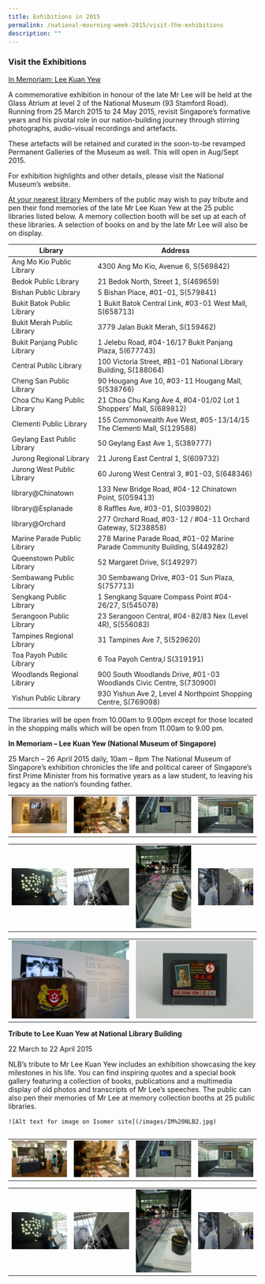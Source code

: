 ```yaml
---
title: Exhibitions in 2015
permalink: /national-mourning-week-2015/visit-the-exhibitions
description: ""
---
```

### Visit the Exhibitions

<u>In Memoriam: Lee Kuan Yew</u>

A commemorative exhibition in honour of the late Mr Lee will be held at the Glass Atrium at level 2 of the National Museum (93 Stamford Road). Running from 25 March 2015 to 24 May 2015, revisit Singapore’s formative years and his pivotal role in our nation-building journey through stirring photographs, audio-visual recordings and artefacts.

These artefacts will be retained and curated in the soon-to-be revamped Permanent Galleries of the Museum as well. This will open in Aug/Sept 2015.

For exhibition highlights and other details, please visit the National Museum’s website.

<u>At your nearest library</u>
Members of the public may wish to pay tribute and pen their fond memories of the late Mr Lee Kuan Yew at the 25 public libraries listed below. A memory collection booth will be set up at each of these libraries. A selection of books on and by the late Mr Lee will also be on display.


| **Library**      | **Address** |
| ----------- | ----------- |
| Ang Mo Kio Public Library      | 4300 Ang Mo Kio, Avenue 6, S(569842)       |
| Bedok Public Library   | 	21 Bedok North, Street 1, S(469659)        |
| Bishan Public Library      | 5 Bishan Place, #01-01, S(579841)       |
| Bukit Batok Public Library   | 1 Bukit Batok Central Link, #03-01 West Mall, S(658713)        |
| Bukit Merah Public Library      | 3779 Jalan Bukit Merah, S(159462)       |
| Bukit Panjang Public Library   | 1 Jelebu Road, #04-16/17 Bukit Panjang Plaza, S(677743)        |
| Central Public Library     | 100 Victoria Street, #B1-01 National Library Building, S(188064)       |
| Cheng San Public Library   | 90 Hougang Ave 10, #03-11 Hougang Mall, S(538766)        |
| Choa Chu Kang Public Library      | 21 Choa Chu Kang Ave 4, #04-01/02 Lot 1 Shoppers’ Mall, S(689812)       |
| Clementi Public Library   | 155 Commonwealth Ave West, #05-13/14/15 The Clementi Mall, S(129588)        |
| Geylang East Public Library      | 50 Geylang East Ave 1, S(389777)       |
| Jurong Regional Library   | 21 Jurong East Central 1, S(609732)        |
| Jurong West Public Library   | 	60 Jurong West Central 3, #01-03, S(648346)        |
| library@Chinatown      | 133 New Bridge Road, #04-12 Chinatown Point, S(059413)       |
| library@Esplanade   | 8 Raffles Ave, #03-01, S(039802)        |
| library@Orchard      | 277 Orchard Road, #03-12 / #04-11 Orchard Gateway, S(238858)       |
| Marine Parade Public Library   | 278 Marine Parade Road, #01-02 Marine Parade Community Building, S(449282)        |
| Queenstown Public Library      | 52 Margaret Drive, S(149297)       |
| Sembawang Public Library   | 30 Sembawang Drive, #03-01 Sun Plaza, S(757713)        |
| Sengkang Public Library      | 1 Sengkang Square Compass Point #04-26/27, S(545078)       |
| Serangoon Public Library   | 23 Serangoon Central, #04-82/83 Nex (Level 4R), S(556083)        |
| Tampines Regional Library   | 31 Tampines Ave 7, S(529620)        |
| Toa Payoh Public Library      | 	6 Toa Payoh Centra,l S(319191)       |
| Woodlands Regional Library   | 900 South Woodlands Drive, #01-03 Woodlands Civic Centre, S(730900)        |
| Yishun Public Library      | 930 Yishun Ave 2, Level 4 Northpoint Shopping Centre, S(769098) |


The libraries will be open from 10.00am to 9.00pm except for those located in the shopping malls which will be open from 11.00am to 9.00 
pm.

**In Memoriam – Lee Kuan Yew (National Museum of Singapore)**

25 March – 26 April 2015 daily, 10am – 8pm
The National Museum of Singapore’s exhibition chronicles the life and political career of Singapore’s first Prime Minister from his formative years as a law student, to leaving his legacy as the nation’s founding father.


<table><tr>
<td> <img src="/images/In%20memoriam1.jpg" alt="Drawing" style="width: 250px;"/> </td>
<td> <img src="/images/In%20memoriam2.jpg" alt="Drawing" style="width: 250px;"/> </td>
<td> <img src="/images/In%20memoriam3.jpg" alt="Drawing" style="width: 250px;"/> </td>
<td> <img src="/images/In%20memoriam4.jpg" alt="Drawing" style="width: 250px;"/> </td>
</tr></table>


<table><tr>
<td> <img src="/images/In%20memoriam5.jpg" alt="Drawing" style="width: 250px;"/> </td>
<td> <img src="/images/In%20memoriam%206.jpg" alt="Drawing" style="width: 250px;"/> </td>
<td> <img src="/images/In%20memoriam%207.jpg" alt="Drawing" style="width: 250px;"/> </td>
<td> <img src="/images/In%20memoriam8.jpg" alt="Drawing" style="width: 250px;"/> </td>
</tr></table>

<table><tr>
<td> <img src="/images/In%20memoriam9.jpg" alt="Drawing" style="width: 250px;"/> </td>
<td> <img src="/images/In%20memoriam10.jpg" alt="Drawing" style="width: 250px;"/> </td>
	</tr><table>


**Tribute to Lee Kuan Yew at National Library Building**

22 March to 22 April 2015

NLB’s tribute to Mr Lee Kuan Yew includes an exhibition showcasing the key milestones in his life. You can find inspiring quotes and a special book gallery featuring a collection of books, publications and a multimedia display of old photos and transcripts of Mr Lee’s speeches. The public can also pen their memories of Mr Lee at memory collection booths at 25 public libraries.
	
	![Alt text for image on Isomer site](/images/IM%20NLB2.jpg)

<table><tr>
<td> <img src="/images/IM%20NLB1.jpg" alt="Drawing" style="width: 250px;"/> </td>
<td> <img src="/images/In%20memoriam2.jpg" alt="Drawing" style="width: 250px;"/> </td>
<td> <img src="/images/In%20memoriam3.jpg" alt="Drawing" style="width: 250px;"/> </td>
<td> <img src="/images/In%20memoriam4.jpg" alt="Drawing" style="width: 250px;"/> </td>
</tr></table>


<table><tr>
<td> <img src="/images/In%20memoriam5.jpg" alt="Drawing" style="width: 250px;"/> </td>
<td> <img src="/images/In%20memoriam%206.jpg" alt="Drawing" style="width: 250px;"/> </td>
<td> <img src="/images/In%20memoriam%207.jpg" alt="Drawing" style="width: 250px;"/> </td>
<td> <img src="/images/In%20memoriam8.jpg" alt="Drawing" style="width: 250px;"/> </td>
</tr></table>